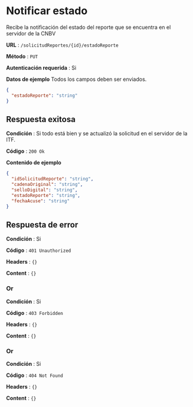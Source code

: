 # Notificar estado

Recibe la notificación del estado del reporte que se encuentra en el servidor de la CNBV

**URL** : `/solicitudReportes/{id}/estadoReporte`

**Método** : `PUT`

**Autenticación requerida** : Si

**Datos de ejemplo** Todos los campos deben ser enviados.

```json
{
  "estadoReporte": "string"
}
```

## Respuesta exitosa

**Condición** : Si todo está bien y se actualizó la solicitud en el servidor de la ITF.

**Código** : `200 Ok`

**Contenido de ejemplo**

```json
{
  "idSolicitudReporte": "string",
  "cadenaOriginal": "string",
  "selloDigital": "string",
  "estadoReporte": "string",
  "fechaAcuse": "string"
}
```

## Respuesta de error

**Condición** : Si

**Código** : `401 Unauthorized`

**Headers** : `{}`

**Content** : `{}`

### Or

**Condición** : Si

**Código** : `403 Forbidden`

**Headers** : `{}`

**Content** : `{}`

### Or

**Condición** : Si

**Código** : `404 Not Found`

**Headers** : `{}`

**Content** : `{}`